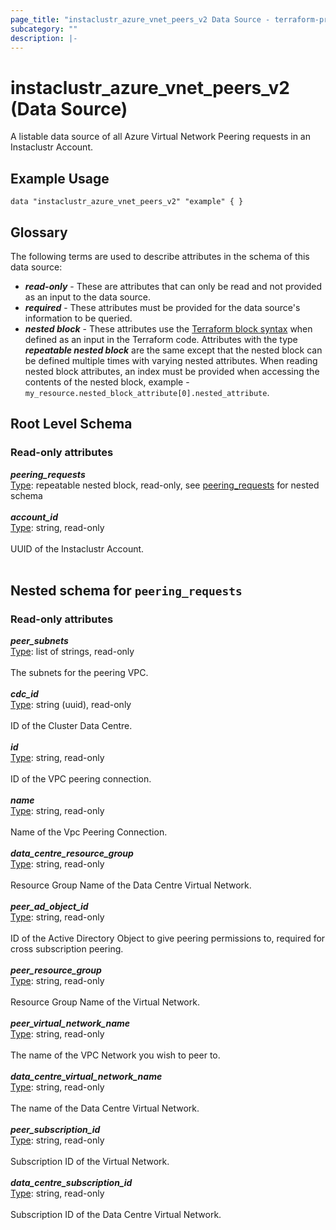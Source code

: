 ```yaml
---
page_title: "instaclustr_azure_vnet_peers_v2 Data Source - terraform-provider-instaclustr"
subcategory: ""
description: |-
---
```


# instaclustr_azure_vnet_peers_v2 (Data Source)
A listable data source of all Azure Virtual Network Peering requests in an Instaclustr Account.
## Example Usage
```
data "instaclustr_azure_vnet_peers_v2" "example" { }
```
## Glossary
The following terms are used to describe attributes in the schema of this data source:
- **_read-only_** - These are attributes that can only be read and not provided as an input to the data source.
- **_required_** - These attributes must be provided for the data source's information to be queried.
- **_nested block_** - These attributes use the [Terraform block syntax](https://www.terraform.io/language/attr-as-blocks) when defined as an input in the Terraform code. Attributes with the type **_repeatable nested block_** are the same except that the nested block can be defined multiple times with varying nested attributes. When reading nested block attributes, an index must be provided when accessing the contents of the nested block, example - `my_resource.nested_block_attribute[0].nested_attribute`.
## Root Level Schema
### Read-only attributes
*___peering_requests___*<br>
<ins>Type</ins>: repeatable nested block, read-only, see [peering_requests](#nested--peering_requests) for nested schema<br>
<br>
*___account_id___*<br>
<ins>Type</ins>: string, read-only<br>
<br>UUID of the Instaclustr Account.<br><br>
<a id="nested--peering_requests"></a>
## Nested schema for `peering_requests`

### Read-only attributes
*___peer_subnets___*<br>
<ins>Type</ins>: list of strings, read-only<br>
<br>The subnets for the peering VPC.<br><br>
*___cdc_id___*<br>
<ins>Type</ins>: string (uuid), read-only<br>
<br>ID of the Cluster Data Centre.<br><br>
*___id___*<br>
<ins>Type</ins>: string, read-only<br>
<br>ID of the VPC peering connection.<br><br>
*___name___*<br>
<ins>Type</ins>: string, read-only<br>
<br>Name of the Vpc Peering Connection.<br><br>
*___data_centre_resource_group___*<br>
<ins>Type</ins>: string, read-only<br>
<br>Resource Group Name of the Data Centre Virtual Network.<br><br>
*___peer_ad_object_id___*<br>
<ins>Type</ins>: string, read-only<br>
<br>ID of the Active Directory Object to give peering permissions to, required for cross subscription peering.<br><br>
*___peer_resource_group___*<br>
<ins>Type</ins>: string, read-only<br>
<br>Resource Group Name of the Virtual Network.<br><br>
*___peer_virtual_network_name___*<br>
<ins>Type</ins>: string, read-only<br>
<br>The name of the VPC Network you wish to peer to.<br><br>
*___data_centre_virtual_network_name___*<br>
<ins>Type</ins>: string, read-only<br>
<br>The name of the Data Centre Virtual Network.<br><br>
*___peer_subscription_id___*<br>
<ins>Type</ins>: string, read-only<br>
<br>Subscription ID of the Virtual Network.<br><br>
*___data_centre_subscription_id___*<br>
<ins>Type</ins>: string, read-only<br>
<br>Subscription ID of the Data Centre Virtual Network.<br><br>
